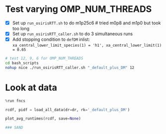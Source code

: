 

# Test varying OMP_NUM_THREADS

- [x]  Set up `run_osirisRTT.sh` to do m1p25c6 # tried m0p8 and m1p0 but took too long
- [x]  Set up `run_osirisRTT_caller.sh` to do 3 simultaneous runs
- [x]  Add stopping condition to `defDM` inlist: `xa_central_lower_limit_species(1) = 'h1', xa_central_lower_limit(1) = 0.65`

```bash
# test 12, 9, 6 for OMP_NUM_THREADS
cd bash_scripts
nohup nice ./run_osirisRTT_caller.sh "_default_plus_DM" 12
```


# Look at data

```python
%run fncs

rcdf, pidf = load_all_data(dr=dr, rk='_default_plus_DM')

plot_avg_runtimes(rcdf, save=None)

### SAND



```
